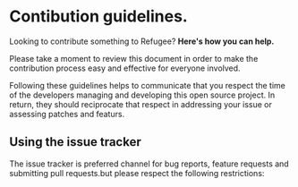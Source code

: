 # Contibution guidelines.

Looking to contribute something to Refugee? **Here's how you can help.**

Please take a moment to review this document in order to make the contribution process easy and effective for everyone involved. 

Following these guidelines helps to communicate that you respect the time of the developers managing and developing this open source project. In return, they should reciprocate that respect in addressing your issue or assessing patches and featurs. 

## Using the issue tracker 

The issue tracker is preferred channel for bug reports, feature requests and submitting pull requests.but please respect the following restrictions: 
